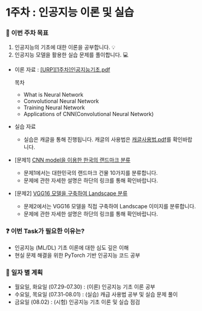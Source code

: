 # 1주차 : 인공지능 이론 및 실습

### 📢 이번 주차 목표
1. 인공지능의 기초에 대한 이론을 공부합니다. 💡
2. 인공지능 모델을 활용한 실습 문제를 풀이합니다. 💻

- 이론 자료 : [[URP][1주차]인공지능기초.pdf](https://github.com/sejong-rcv/2024.RCV.URP/blob/main/1%EC%A3%BC%EC%B0%A8(%EC%9D%B8%EA%B3%B5%EC%A7%80%EB%8A%A5%20%EC%9D%B4%EB%A1%A0%2C%20%EC%8B%A4%EC%8A%B5)/%5BURP%5D%5B1%EC%A3%BC%EC%B0%A8%5D%EC%9D%B8%EA%B3%B5%EC%A7%80%EB%8A%A5%EA%B8%B0%EC%B4%88.pdf)

  목차
    - What is Neural Network
    - Convolutional Neural Network
    - Training Neural Network
    - Applications of CNN(Convolutional Neural Network)

- 실습 자료
  - 실습은 캐글을 통해 진행됩니다. 캐글의 사용법은 [캐글사용법.pdf](https://github.com/sejong-rcv/2024.RCV.URP/blob/main/1%EC%A3%BC%EC%B0%A8(%EC%9D%B8%EA%B3%B5%EC%A7%80%EB%8A%A5%20%EC%9D%B4%EB%A1%A0%2C%20%EC%8B%A4%EC%8A%B5)/%EC%BA%90%EA%B8%80%EC%82%AC%EC%9A%A9%EB%B2%95.pdf)를 확인바랍니다.

- [문제1] [CNN model을 이용한 한국의 랜드마크 분류](https://www.kaggle.com/t/2c6907e80ad74a038e19e318cdf6de5b)
  - 문제1에서는 대한민국의 랜드마크 건물 10가지를 분류합니다.
  - 문제에 관한 자세한 설명은 하단의 링크를 통해 확인바랍니다.

- [문제2] [VGG16 모델을 구축하여 Landscape 분류](https://www.kaggle.com/t/10ae688b65a6413d9941e710316019a0)
  - 문제2에서는 VGG16 모델을 직접 구축하여 Landscape 이미지를 분류합니다.
  - 문제에 관한 자세한 설명은 하단의 링크를 통해 확인바랍니다.

### ❓ 이번 Task가 필요한 이유는?
- 인공지능 (ML/DL) 기초 이론에 대한 심도 깊은 이해
- 현실 문제 해결을 위한 PyTorch 기반 인공지능 코드 공부


### 📅 일자 별 계획
- 월요일, 화요일 (07.29-07.30) : (이론) 인공지능 기초 이론 공부
- 수요일, 목요일 (07.31-08.01) : (실습) 캐급 사용법 공부 및 실습 문제 풀이
- 금요일 (08.02) : (시험) 인공지능 기초 이론 및 실습 점검
